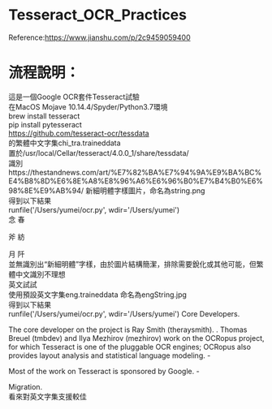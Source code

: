 # Tesseract_OCR_Practices
Reference:https://www.jianshu.com/p/2c9459059400  

# 流程說明：  
這是一個Google OCR套件Tesseract試驗  
在MacOS Mojave 10.14.4/Spyder/Python3.7環境  
brew install tesseract  
pip install pytesseract  
https://github.com/tesseract-ocr/tessdata  
的繁體中文字集chi_tra.traineddata  
置於/usr/local/Cellar/tesseract/4.0.0_1/share/tessdata/  
識別https://thestandnews.com/art/%E7%82%BA%E7%94%9A%E9%BA%BC%E4%B8%8D%E6%8E%A8%E8%96%A6%E6%96%B0%E7%B4%B0%E6%98%8E%E9%AB%94/ 
新細明體字樣圖片，命名為string.png  
得到以下結果  
runfile('/Users/yumei/ocr.py', wdir='/Users/yumei')  
念 春  

 

 

斧 紡  

 

月 阡  
並無識別出“新細明體”字樣，由於圖片結構簡潔，排除需要銳化或其他可能，但繁體中文識別不理想  
英文試試  
使用預設英文字集eng.traineddata	
命名為engString.jpg   
得到以下結果  
runfile('/Users/yumei/ocr.py', wdir='/Users/yumei')
Core Developers.

The core developer on the project is Ray Smith (theraysmith). .
Thomas Breuel (tmbdev) and Ilya Mezhirov (mezhirov) work on the
OCRopus project, for which Tesseract is one of the pluggable OCR
engines; OCRopus also provides layout analysis and statistical language
modeling. -

Most of the work on Tesseract is sponsored by Google. -

Migration.  
看來對英文字集支援較佳  
  
